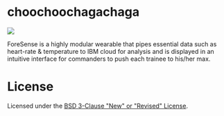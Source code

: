 # choochoochagachaga
<a href="LICENSE" ><img src="https://img.shields.io/github/license/1487quantum/choochoochagachaga?style=for-the-badge"/></a>

ForeSense is a highly modular wearable that pipes essential data such as heart-rate & temperature to IBM cloud for analysis and is displayed in an intuitive interface for commanders to push each trainee to his/her max.

# License
Licensed under the [BSD 3-Clause "New" or "Revised" License](./LICENSE).
